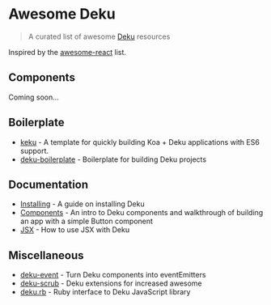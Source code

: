 # Awesome Deku

> A curated list of awesome [Deku](https://github.com/segmentio/deku) resources

Inspired by the [awesome-react](https://github.com/enaqx/awesome-react) list.

## Components

Coming soon...

## Boilerplate

- [keku](https://github.com/stevenmiller888/keku) - A template for quickly building Koa + Deku applications with ES6 support.
- [deku-boilerplate](https://github.com/jkxyz/deku-boilerplate) - Boilerplate for building Deku projects

## Documentation

- [Installing](https://github.com/segmentio/deku/blob/master/docs/guides/install.md) - A guide on installing Deku
- [Components](https://github.com/segmentio/deku/blob/master/docs/guides/components.md) - An intro to Deku components and walkthrough of building an app with a simple Button component
- [JSX](https://github.com/segmentio/deku/blob/master/docs/guides/jsx.md) - How to use JSX with Deku

## Miscellaneous

- [deku-event](https://github.com/yoshuawuyts/deku-event) - Turn Deku components into eventEmitters
- [deku-scrub](https://github.com/spalger/deku-scrub) - Deku extensions for increased awesome
- [deku.rb](https://github.com/dirk/deku.rb) - Ruby interface to Deku JavaScript library
